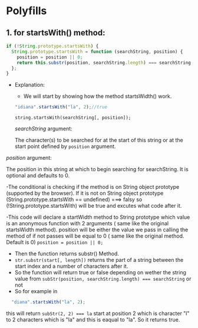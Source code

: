 # Polyfills


## 1. for startsWith() method:

```javascript
if (!String.prototype.startsWith) {
  String.prototype.startsWith = function (searchString, position) {
    position = position || 0;
    return this.substr(position, searchString.length) === searchString;
  };
}
```
- Explanation:
  
  - We will start by showing how the method startsWidth() work.
  ```javascript
  "idiana".startsWith("la", 2);//true
  ```
  `string.startsWith(searchString[, position]);`
  
  _searchString_ argument:
  
  The character(s) to be searched for at the start of this string or at the start point defined by `position` argument.
  
 _position_ argument:
 
 The position in this string at which to begin searching for searchString. It is optional and defaults to 0.
 
 -The conditional is checking if the method is on String object prototype (supported by the browser). If it is not on String object prototype (String.prototype.startsWith == undefined) ===> falsy so (!String.prototype.startsWith) will be true and excutes what code after it.
 
 -This code will declare a startWidth method to String prototype which value is an anonymous function with 2 arguments ( same like the original startsWidth method). position will be either the value we pass in calling the method of if not passes will be equal to 0 ( same like the original method. Default is 0) `position = position || 0;`
- Then the function returns substr() Method.
- `str.substr(start[, length])` 
   returns the part of a string between the start index and a number of characters after it.
- So the function will return true or false depending on wether the string value from `subStr(position, searchString.length) === searchString` or not
- So for example in
```javascript
  "diana".startsWith("la", 2);
  ```
this will return `subStr(2, 2) === la` start at position 2 which is character "l" to 2 characters which is "la" and this is eaqual to "la". So it returns true.

